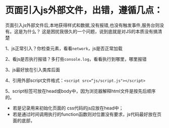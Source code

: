 # 页面引入js外部文件，出错，遵循几点：
页面引入js外部文件后,本地获得样式和数据,没有报错,也没有触发事件,服务台则没有。这是为什么？
这是困扰我很久的一个问题，说到底就是对JS的本质没有搞清楚

1、js正常引入？你检查元素，看看`network`，js是否正常加载

2、看js是否执行报错？多打些`console.log`，看看执行到哪里，哪里报错

3、js最好放在引入类库后面

4、引用外部script文件格式：`<script src=“js/script.js"></script>`

5、script标签可放在head或body中，因为浏览器解释html文件是按先后顺序的。
- 若是记录用来初始化页面的 css代码的js应放在head中；
- 若是通过时间调用执行的function函数则对位置没有要求，js代码最好放在页面的底部，
